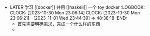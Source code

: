 - LATER 学习 [[docker]] 并用 [[haskell]] 一个 toy docker
  :LOGBOOK:
  CLOCK: [2023-10-30 Mon 23:06:14]
  CLOCK: [2023-10-30 Mon 23:06:21]--[2023-11-01 Wed 23:44:39] =>  48:38:18
  :END:
	- 首先需要明确需求，完成一个什么样的东西
	-